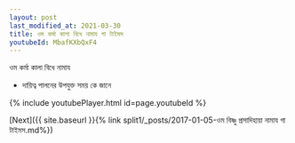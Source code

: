 ```yaml
---
layout: post
last_modified_at: 2021-03-30
title: ওম কর্মা কালা বিধে নামায গা টাইমস
youtubeId: MbafKXbQxF4
---
```

 
 
 ওম কর্মা কালা বিধে নামায  
 
 -  দায়িত্ব পালনের উপযুক্ত সময় কে জানে 
 
  
 
  
 
 
 
 
 
 


{% include youtubePlayer.html id=page.youtubeId %}
 
[Next]({{ site.baseurl }}{% link  split1/_posts/2017-01-05-ওম বিষ্ণু প্রসাদিহায়া নামায গা টাইমস.md%})
 
